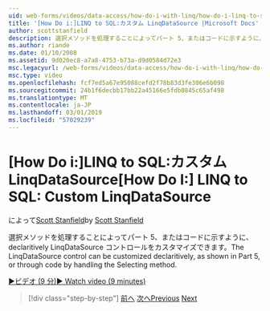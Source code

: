 ```yaml
---
uid: web-forms/videos/data-access/how-do-i-with-linq/how-do-i-linq-to-sql-custom-linqdatasource
title: '[How Do i:]LINQ to SQL:カスタム LinqDataSource |Microsoft Docs'
author: scottstanfield
description: 選択メソッドを処理することによってパート 5、またはコードに示すように、declaritively LinqDataSource コントロールをカスタマイズできます。
ms.author: riande
ms.date: 01/10/2008
ms.assetid: 9d020ec8-a7a8-4753-b73a-d9d0584d72e3
msc.legacyurl: /web-forms/videos/data-access/how-do-i-with-linq/how-do-i-linq-to-sql-custom-linqdatasource
msc.type: video
ms.openlocfilehash: fcf7ed5a67e95088cefd2f78b83d3fe306e6b098
ms.sourcegitcommit: 24b1f6decbb17bb22a45166e5fdb0845c65af498
ms.translationtype: MT
ms.contentlocale: ja-JP
ms.lasthandoff: 03/01/2019
ms.locfileid: "57029239"
---
```

<a name="how-do-i-linq-to-sql-custom-linqdatasource"></a><span data-ttu-id="25a5d-103">[How Do i:]LINQ to SQL:カスタム LinqDataSource</span><span class="sxs-lookup"><span data-stu-id="25a5d-103">[How Do I:] LINQ to SQL: Custom LinqDataSource</span></span>
====================
<span data-ttu-id="25a5d-104">によって[Scott Stanfield](https://github.com/scottstanfield)</span><span class="sxs-lookup"><span data-stu-id="25a5d-104">by [Scott Stanfield](https://github.com/scottstanfield)</span></span>

<span data-ttu-id="25a5d-105">選択メソッドを処理することによってパート 5、またはコードに示すように、declaritively LinqDataSource コントロールをカスタマイズできます。</span><span class="sxs-lookup"><span data-stu-id="25a5d-105">The LinqDataSource control can be customized declaritively, as shown in Part 5, or through code by handling the Selecting method.</span></span>

[<span data-ttu-id="25a5d-106">&#9654;ビデオ (9 分)</span><span class="sxs-lookup"><span data-stu-id="25a5d-106">&#9654; Watch video (9 minutes)</span></span>](https://channel9.msdn.com/Blogs/ASP-NET-Site-Videos/how-do-i-linq-to-sql-custom-linqdatasource)

> [!div class="step-by-step"]
> <span data-ttu-id="25a5d-107">[前へ](how-do-i-linq-to-sql-linqdatasource.md)
> [次へ](how-do-i-linq-to-sql-using-stored-procedures.md)</span><span class="sxs-lookup"><span data-stu-id="25a5d-107">[Previous](how-do-i-linq-to-sql-linqdatasource.md)
[Next](how-do-i-linq-to-sql-using-stored-procedures.md)</span></span>
